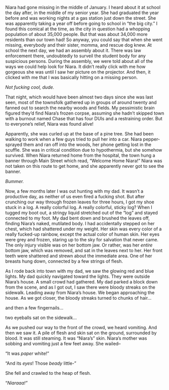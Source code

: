 

Niara had gone missing in the middle of January. I heard about it at school the day after, in the middle of my senior year. She had graduated the year before and was working nights at a gas station just down the street. She was apparently taking a year off before going to school in “the big city.” I found this comical at the time, as the city in question had a whopping population of about 35,000 people. But that was about 34,000 more residents than our town had! So anyway, you could say that when she went missing, everybody and their sister, momma, and rescue dog knew. At school the next day, we had an assembly about it. There was law enforcement there, undoubtedly to surveil the student body for any suspicious persons. During the assembly, we were told about all of the ways we could help look for Niara. It didn’t really click with me how gorgeous she was until I saw her picture on the projector. And then, it clicked with me that I was basically hitting on a missing person.

*Not fucking cool, dude.*

That night, which would have been almost two days since she was last seen, most of the townsfolk gathered up in groups of around twenty and fanned out to search the nearby woods and fields. My pessimistic brain figured they’d find Niara’s frozen corpse, assuming she hadn’t skipped town with a burnout named Chase that has four DUIs and a restraining order. But to everyone’s relief, Niara was found alive!

Apparently, she was curled up at the base of a pine tree. She had been walking to work when a few guys tried to pull her into a car. Niara pepper-sprayed them and ran off into the woods, her phone getting lost in the scuffle. She was in critical condition due to hypothermia, but she somehow survived. When Niara returned home from the hospital, the town hung a banner through Main Street which read, “Welcome Home Niara!” Niara was not taken on this route to get home, and she apparently never got to see the banner.

*Bummer.*

Now, a few months later I was out hunting with my dad. It wasn’t a productive day, as neither of us even fired a fucking shot. But after crunching our way through frozen leaves for three hours, I got my shoe stuck in a log. A really colorful log. A really colorful, sticky log? When I tugged my boot out, a stringy liquid stretched out of the “log” and stayed connected to my foot. My dad bent down and brushed the leaves off, finding Niara’s naked, mutilated body. I had accidentally stepped on her chest, which had shattered under my weight. Her skin was every color of a really fucked-up rainbow, except the actual color of human skin. Her eyes were grey and frozen, staring up to the sky for salvation that never came. The only injury visible was on her bottom jaw. Or rather, was her *entire* bottom jaw, which was removed, and sat in the leaves next to her. Her front teeth were shattered and strewn about the immediate area. One of her breasts hung down, connected by a few strings of flesh.

As I rode back into town with my dad, we saw the glowing red and blue lights. My dad quickly navigated toward the lights. They were outside Niara’s house. A small crowd had gathered. My dad parked a block down from the scene, and as I got out, I saw there were bloody streaks on the sidewalk. Leading away from Niara’s house. We began approaching the house. As we got closer, the bloody streaks turned to chunks of hair…

and then a few fingernails…

two eyeballs sat on the sidewalk…

As we pushed our way to the front of the crowd, we heard vomiting. And then we saw it. A pile of flesh and skin sat on the ground, surrounded by blood. It was still steaming. It was “Niara’s” skin. Niara’s mother was sobbing and vomiting just a few feet away. She wailed–

“It was *paper* white!”

“And its *eyes*! Those *beady* little-”

She fell and crawled to the heap of flesh.

“*Niaraaa!”*